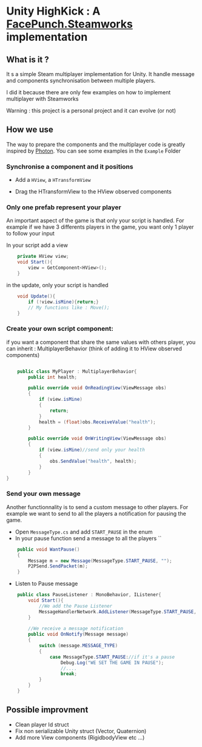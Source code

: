 # Unity HighKick : A [FacePunch.Steamworks](https://github.com/Facepunch/Facepunch.Steamworks) implementation

## What is it ?

It s a simple Steam multiplayer implementation for Unity. It handle message and components synchronisation between multiple players.

I did it because there are only few examples on how to implement multiplayer with Steamworks

Warning : this project is a personal project and it can evolve (or not)

## How we use

The way to prepare the components and the multiplayer code is greatly inspired by [Photon](https://doc.photonengine.com/en-us/pun/current/demos-and-tutorials/pun-basics-tutorial/player-networking). 
You can see some examples in the ``Example`` Folder

### Synchronise a component and it positions

* Add a ``HView``, a ``HTransformView``

* Drag the HTransformView to the HView observed components

### Only one prefab represent your player

An important aspect of the game is that only your script is handled. For example if we have 3 differents players in the game, you want only 1 player to follow your input

In your script add a   view 
```csharp
    private HView view;
    void Start(){
        view = GetComponent<HView>();
    }
```

in the update, only your script is handled
```csharp
    void Update(){
	    if (!view.isMine){return;}
	    // My functions like : Move();
    }
```

### Create your own script component:

if you want a component that share the same values with others player, you can inherit : MultiplayerBehavior
(think of adding it to HView observed components)

```csharp

	public class MyPlayer : MultiplayerBehavior{
        public int health;

        public override void OnReadingView(ViewMessage obs)
        {
            if (view.isMine)
            {
                return;
            }
            health = (float)obs.ReceiveValue("health");
        }

        public override void OnWritingView(ViewMessage obs)
        {
            if (view.isMine)//send only your health
            {
                obs.SendValue("health", health);
            }
        }
}
```

### Send your own message

Another functionnality is to send a custom message to other players. For example we want to send to all the players a notification for pausing the game.

* Open ``MessageType.cs`` and add ``START_PAUSE`` in the enum
* In your pause function send a message to all the players
``

```csharp
    public void WantPause()
    {
        Message m = new Message(MessageType.START_PAUSE, "");
        P2PSend.SendPacket(m);
    }
```

* Listen to Pause message 
```csharp
	public class PauseListener : MonoBehavior, IListener{
		void Start(){
			//We add the Pause Listener
		    MessageHandlerNetwork.AddListener(MessageType.START_PAUSE, this);
		}
	
        //We receive a message notification
        public void OnNotify(Message message)
        {
            switch (message.MESSAGE_TYPE)
            {
                case MessageType.START_PAUSE://if it's a pause
                    Debug.Log("WE SET THE GAME IN PAUSE");
                    //....
                    break;
            }
        }
	}
```


## Possible improvment

- Clean player Id struct
- Fix non serializable Unity struct (Vector, Quaternion)
- Add more View components (RigidbodyView etc ...)
